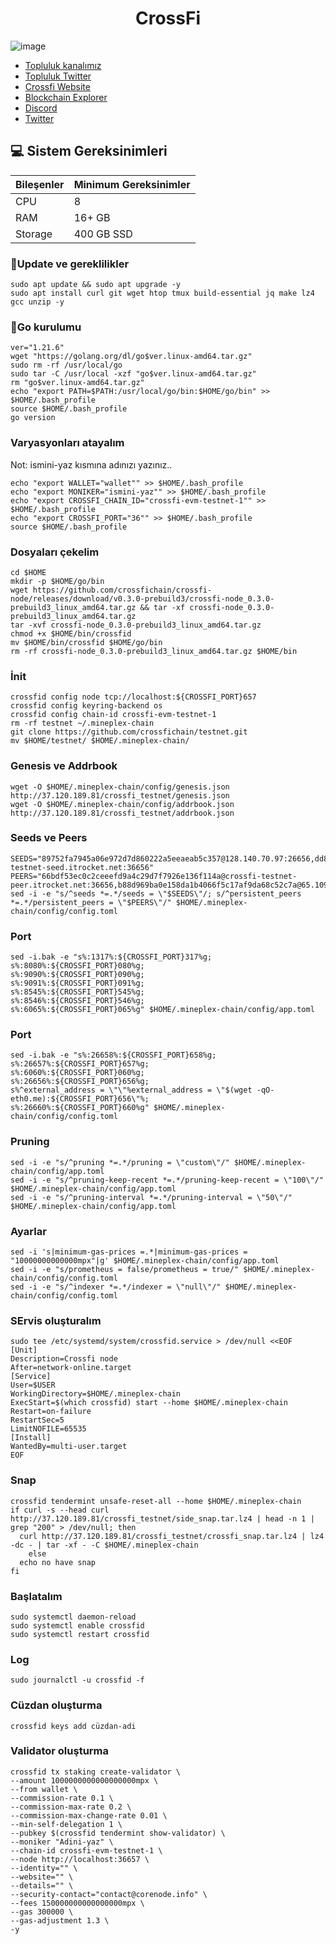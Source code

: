 


<h1 align="center"> CrossFi </h1>


![image](https://github.com/Core-Node-Team/Testnet-TR/assets/91562185/2d6d845d-3c30-495f-a9bb-74b9e56fada6)



 * [Topluluk kanalımız](https://t.me/corenodechat)<br>
 * [Topluluk Twitter](https://twitter.com/corenodeHQ)<br>
 * [Crossfi Website](https://crossfi.org/)<br>
 * [Blockchain Explorer](https://test.xfiscan.com/)<br>
 * [Discord](https://discord.gg/crossfi)<br>
 * [Twitter](https://twitter.com/crossfichain)<br>

## 💻 Sistem Gereksinimleri
| Bileşenler | Minimum Gereksinimler | 
| ------------ | ------------ |
| CPU |	8|
| RAM	| 16+ GB |
| Storage	| 400 GB SSD |


### 🚧Update ve gereklilikler
```
sudo apt update && sudo apt upgrade -y
sudo apt install curl git wget htop tmux build-essential jq make lz4 gcc unzip -y
```
### 🚧Go kurulumu
```
ver="1.21.6"
wget "https://golang.org/dl/go$ver.linux-amd64.tar.gz"
sudo rm -rf /usr/local/go
sudo tar -C /usr/local -xzf "go$ver.linux-amd64.tar.gz"
rm "go$ver.linux-amd64.tar.gz"
echo "export PATH=$PATH:/usr/local/go/bin:$HOME/go/bin" >> $HOME/.bash_profile
source $HOME/.bash_profile
go version
```
### Varyasyonları atayalım
Not: ismini-yaz kısmına adınızı yazınız..
```
echo "export WALLET="wallet"" >> $HOME/.bash_profile
echo "export MONIKER="ismini-yaz"" >> $HOME/.bash_profile
echo "export CROSSFI_CHAIN_ID="crossfi-evm-testnet-1"" >> $HOME/.bash_profile
echo "export CROSSFI_PORT="36"" >> $HOME/.bash_profile
source $HOME/.bash_profile
```
### Dosyaları çekelim
```
cd $HOME
mkdir -p $HOME/go/bin
wget https://github.com/crossfichain/crossfi-node/releases/download/v0.3.0-prebuild3/crossfi-node_0.3.0-prebuild3_linux_amd64.tar.gz && tar -xf crossfi-node_0.3.0-prebuild3_linux_amd64.tar.gz
tar -xvf crossfi-node_0.3.0-prebuild3_linux_amd64.tar.gz
chmod +x $HOME/bin/crossfid
mv $HOME/bin/crossfid $HOME/go/bin
rm -rf crossfi-node_0.3.0-prebuild3_linux_amd64.tar.gz $HOME/bin
```
### İnit
```
crossfid config node tcp://localhost:${CROSSFI_PORT}657
crossfid config keyring-backend os
crossfid config chain-id crossfi-evm-testnet-1
rm -rf testnet ~/.mineplex-chain
git clone https://github.com/crossfichain/testnet.git
mv $HOME/testnet/ $HOME/.mineplex-chain/
```
### Genesis ve Addrbook
```
wget -O $HOME/.mineplex-chain/config/genesis.json http://37.120.189.81/crossfi_testnet/genesis.json
wget -O $HOME/.mineplex-chain/config/addrbook.json http://37.120.189.81/crossfi_testnet/addrbook.json
```
### Seeds ve Peers
```
SEEDS="89752fa7945a06e972d7d860222a5eeaeab5c357@128.140.70.97:26656,dd83e3c7c4e783f8a46dbb010ec8853135d29df0@crossfi-testnet-seed.itrocket.net:36656"
PEERS="66bdf53ec0c2ceeefd9a4c29d7f7926e136f114a@crossfi-testnet-peer.itrocket.net:36656,b88d969ba0e158da1b4066f5c17af9da68c52c7a@65.109.53.24:44656,94eac2bd4f373b31ee9897fd5a2ab4a05080390b@65.108.127.160:26656,5ebd3b1590d7383c0bb6696ad364934d7f1c984e@160.202.128.199:56156,b0b01c08d7d4c6c2740cc5fe6ea74eb7fdde64f2@38.242.151.229:26656,dda09f9625cab3fb655c22ef85d756fc77132b9d@167.235.102.45:10956,c8914e513463791d91cc9ab35035c0c1111f307f@84.247.183.225:36656"
sed -i -e "s/^seeds *=.*/seeds = \"$SEEDS\"/; s/^persistent_peers *=.*/persistent_peers = \"$PEERS\"/" $HOME/.mineplex-chain/config/config.toml
```
### Port
```
sed -i.bak -e "s%:1317%:${CROSSFI_PORT}317%g;
s%:8080%:${CROSSFI_PORT}080%g;
s%:9090%:${CROSSFI_PORT}090%g;
s%:9091%:${CROSSFI_PORT}091%g;
s%:8545%:${CROSSFI_PORT}545%g;
s%:8546%:${CROSSFI_PORT}546%g;
s%:6065%:${CROSSFI_PORT}065%g" $HOME/.mineplex-chain/config/app.toml
```
### Port
```
sed -i.bak -e "s%:26658%:${CROSSFI_PORT}658%g;
s%:26657%:${CROSSFI_PORT}657%g;
s%:6060%:${CROSSFI_PORT}060%g;
s%:26656%:${CROSSFI_PORT}656%g;
s%^external_address = \"\"%external_address = \"$(wget -qO- eth0.me):${CROSSFI_PORT}656\"%;
s%:26660%:${CROSSFI_PORT}660%g" $HOME/.mineplex-chain/config/config.toml
```
### Pruning
```
sed -i -e "s/^pruning *=.*/pruning = \"custom\"/" $HOME/.mineplex-chain/config/app.toml
sed -i -e "s/^pruning-keep-recent *=.*/pruning-keep-recent = \"100\"/" $HOME/.mineplex-chain/config/app.toml
sed -i -e "s/^pruning-interval *=.*/pruning-interval = \"50\"/" $HOME/.mineplex-chain/config/app.toml
```
### Ayarlar
```
sed -i 's|minimum-gas-prices =.*|minimum-gas-prices = "10000000000000mpx"|g' $HOME/.mineplex-chain/config/app.toml
sed -i -e "s/prometheus = false/prometheus = true/" $HOME/.mineplex-chain/config/config.toml
sed -i -e "s/^indexer *=.*/indexer = \"null\"/" $HOME/.mineplex-chain/config/config.toml
```
### SErvis oluşturalım
```
sudo tee /etc/systemd/system/crossfid.service > /dev/null <<EOF
[Unit]
Description=Crossfi node
After=network-online.target
[Service]
User=$USER
WorkingDirectory=$HOME/.mineplex-chain
ExecStart=$(which crossfid) start --home $HOME/.mineplex-chain
Restart=on-failure
RestartSec=5
LimitNOFILE=65535
[Install]
WantedBy=multi-user.target
EOF
```
### Snap
```
crossfid tendermint unsafe-reset-all --home $HOME/.mineplex-chain
if curl -s --head curl http://37.120.189.81/crossfi_testnet/side_snap.tar.lz4 | head -n 1 | grep "200" > /dev/null; then
  curl http://37.120.189.81/crossfi_testnet/crossfi_snap.tar.lz4 | lz4 -dc - | tar -xf - -C $HOME/.mineplex-chain
    else
  echo no have snap
fi
```
### Başlatalım
```
sudo systemctl daemon-reload
sudo systemctl enable crossfid
sudo systemctl restart crossfid
```
### Log
```
sudo journalctl -u crossfid -f
```
### Cüzdan oluşturma
```
crossfid keys add cüzdan-adi
```
### Validator oluşturma
```
crossfid tx staking create-validator \
--amount 1000000000000000000mpx \
--from wallet \
--commission-rate 0.1 \
--commission-max-rate 0.2 \
--commission-max-change-rate 0.01 \
--min-self-delegation 1 \
--pubkey $(crossfid tendermint show-validator) \
--moniker "Adini-yaz" \
--chain-id crossfi-evm-testnet-1 \
--node http://localhost:36657 \
--identity="" \
--website="" \
--details="" \
--security-contact="contact@corenode.info" \
--fees 150000000000000000mpx \
--gas 300000 \
--gas-adjustment 1.3 \
-y
```

